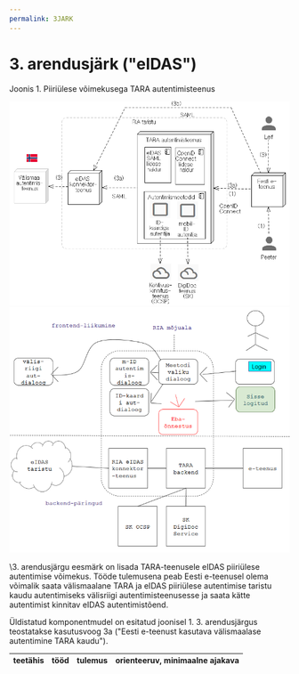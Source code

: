 ```yaml
---
permalink: 3JARK
---
```


# 3. arendusjärk ("eIDAS")

Joonis 1. Piiriülese võimekusega TARA autentimisteenus

<img src='img/3JARK.PNG' style='width: 600px;'>
<img src='img/KuvaVoog.PNG' style='width: 600px;'>

\3. arendusjärgu eesmärk on lisada TARA-teenusele eIDAS piiriülese autentimise võimekus. Tööde tulemusena peab  Eesti e-teenusel olema võimalik saata välismaalane TARA ja eIDAS piiriülese autentimise taristu kaudu autentimiseks välisriigi autentimisteenusesse ja saata kätte autentimist kinnitav eIDAS autentimistõend.

Üldistatud komponentmudel on esitatud joonisel 1. 3. arendusjärgus teostatakse kasutusvoog 3a ("Eesti e-teenust kasutava välismaalase autentimine TARA kaudu"). 


| teetähis | tööd | tulemus | orienteeruv, minimaalne ajakava |
|----------|------|---------|--------------|


